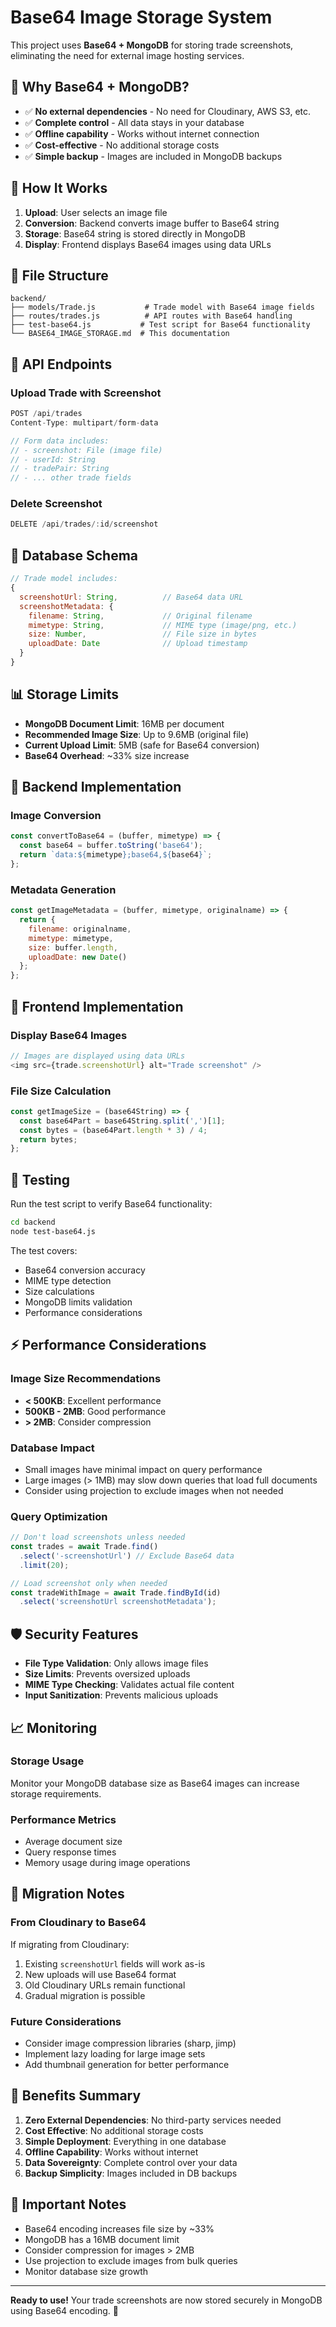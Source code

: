 # Base64 Image Storage System

This project uses **Base64 + MongoDB** for storing trade screenshots, eliminating the need for external image hosting services.

## 🎯 Why Base64 + MongoDB?

- ✅ **No external dependencies** - No need for Cloudinary, AWS S3, etc.
- ✅ **Complete control** - All data stays in your database
- ✅ **Offline capability** - Works without internet connection
- ✅ **Cost-effective** - No additional storage costs
- ✅ **Simple backup** - Images are included in MongoDB backups

## 🔧 How It Works

1. **Upload**: User selects an image file
2. **Conversion**: Backend converts image buffer to Base64 string
3. **Storage**: Base64 string is stored directly in MongoDB
4. **Display**: Frontend displays Base64 images using data URLs

## 📁 File Structure

```
backend/
├── models/Trade.js           # Trade model with Base64 image fields
├── routes/trades.js          # API routes with Base64 handling
├── test-base64.js           # Test script for Base64 functionality
└── BASE64_IMAGE_STORAGE.md  # This documentation
```

## 🚀 API Endpoints

### Upload Trade with Screenshot
```javascript
POST /api/trades
Content-Type: multipart/form-data

// Form data includes:
// - screenshot: File (image file)
// - userId: String
// - tradePair: String
// - ... other trade fields
```

### Delete Screenshot
```javascript
DELETE /api/trades/:id/screenshot
```

## 💾 Database Schema

```javascript
// Trade model includes:
{
  screenshotUrl: String,          // Base64 data URL
  screenshotMetadata: {
    filename: String,             // Original filename
    mimetype: String,             // MIME type (image/png, etc.)
    size: Number,                 // File size in bytes
    uploadDate: Date              // Upload timestamp
  }
}
```

## 📊 Storage Limits

- **MongoDB Document Limit**: 16MB per document
- **Recommended Image Size**: Up to 9.6MB (original file)
- **Current Upload Limit**: 5MB (safe for Base64 conversion)
- **Base64 Overhead**: ~33% size increase

## 🔧 Backend Implementation

### Image Conversion
```javascript
const convertToBase64 = (buffer, mimetype) => {
  const base64 = buffer.toString('base64');
  return `data:${mimetype};base64,${base64}`;
};
```

### Metadata Generation
```javascript
const getImageMetadata = (buffer, mimetype, originalname) => {
  return {
    filename: originalname,
    mimetype: mimetype,
    size: buffer.length,
    uploadDate: new Date()
  };
};
```

## 🎨 Frontend Implementation

### Display Base64 Images
```javascript
// Images are displayed using data URLs
<img src={trade.screenshotUrl} alt="Trade screenshot" />
```

### File Size Calculation
```javascript
const getImageSize = (base64String) => {
  const base64Part = base64String.split(',')[1];
  const bytes = (base64Part.length * 3) / 4;
  return bytes;
};
```

## 🧪 Testing

Run the test script to verify Base64 functionality:

```bash
cd backend
node test-base64.js
```

The test covers:
- Base64 conversion accuracy
- MIME type detection
- Size calculations
- MongoDB limits validation
- Performance considerations

## ⚡ Performance Considerations

### Image Size Recommendations
- **< 500KB**: Excellent performance
- **500KB - 2MB**: Good performance  
- **> 2MB**: Consider compression

### Database Impact
- Small images have minimal impact on query performance
- Large images (> 1MB) may slow down queries that load full documents
- Consider using projection to exclude images when not needed

### Query Optimization
```javascript
// Don't load screenshots unless needed
const trades = await Trade.find()
  .select('-screenshotUrl') // Exclude Base64 data
  .limit(20);

// Load screenshot only when needed
const tradeWithImage = await Trade.findById(id)
  .select('screenshotUrl screenshotMetadata');
```

## 🛡️ Security Features

- **File Type Validation**: Only allows image files
- **Size Limits**: Prevents oversized uploads
- **MIME Type Checking**: Validates actual file content
- **Input Sanitization**: Prevents malicious uploads

## 📈 Monitoring

### Storage Usage
Monitor your MongoDB database size as Base64 images can increase storage requirements.

### Performance Metrics
- Average document size
- Query response times
- Memory usage during image operations

## 🔄 Migration Notes

### From Cloudinary to Base64
If migrating from Cloudinary:
1. Existing `screenshotUrl` fields will work as-is
2. New uploads will use Base64 format
3. Old Cloudinary URLs remain functional
4. Gradual migration is possible

### Future Considerations
- Consider image compression libraries (sharp, jimp)
- Implement lazy loading for large image sets
- Add thumbnail generation for better performance

## 🎉 Benefits Summary

1. **Zero External Dependencies**: No third-party services needed
2. **Cost Effective**: No additional storage costs
3. **Simple Deployment**: Everything in one database
4. **Offline Capability**: Works without internet
5. **Data Sovereignty**: Complete control over your data
6. **Backup Simplicity**: Images included in DB backups

## 🚨 Important Notes

- Base64 encoding increases file size by ~33%
- MongoDB has a 16MB document limit
- Consider compression for images > 2MB
- Use projection to exclude images from bulk queries
- Monitor database size growth

---

**Ready to use!** Your trade screenshots are now stored securely in MongoDB using Base64 encoding. 🎯 